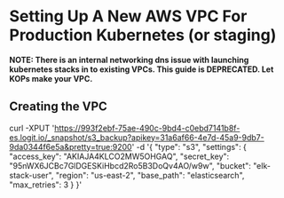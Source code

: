 # Setting Up A New AWS VPC For Production Kubernetes (or staging)

**NOTE: There is an internal networking dns issue with launching kubernetes stacks in to existing VPCs.
This guide is DEPRECATED. Let KOPs make your VPC.** 

## Creating the VPC


curl -XPUT 'https://993f2ebf-75ae-490c-9bd4-c0ebd7141b8f-es.logit.io/_snapshot/s3_backup?apikey=31a6af66-4e7d-45a9-9db7-9da0344f6e5a&pretty=true:9200' -d '{
    "type": "s3",
    "settings": {
        "access_key": "AKIAJA4KLCO2MW5OHGAQ",
        "secret_key": "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",
        "bucket": "elk-stack-user",
        "region": "us-east-2",
        "base_path": "elasticsearch",
        "max_retries": 3
    }
}'